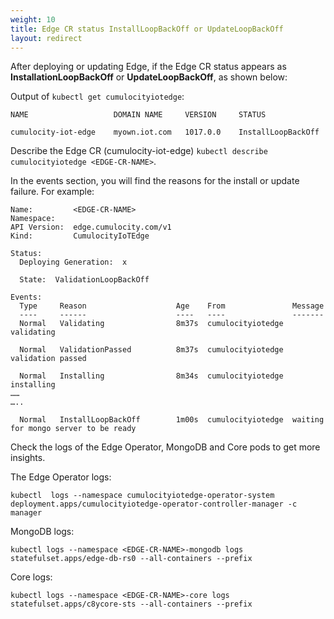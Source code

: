 ```yaml
---
weight: 10
title: Edge CR status InstallLoopBackOff or UpdateLoopBackOff
layout: redirect
---
```

After deploying or updating Edge, if the Edge CR status appears as **InstallationLoopBackOff** or **UpdateLoopBackOff**, as shown below: 

Output of `kubectl get cumulocityiotedge`:

```shell
NAME                   DOMAIN NAME     VERSION     STATUS     

cumulocity-iot-edge    myown.iot.com   1017.0.0    InstallLoopBackOff
``` 

Describe the Edge CR (cumulocity-iot-edge) `kubectl describe cumulocityiotedge <EDGE-CR-NAME>`.

In the events section, you will find the reasons for the install or update failure. For example: 

```shell
Name:         <EDGE-CR-NAME> 
Namespace:     
API Version:  edge.cumulocity.com/v1 
Kind:         CumulocityIoTEdge 

Status: 
  Deploying Generation:  x 

  State:  ValidationLoopBackOff 

Events: 
  Type     Reason                    Age    From               Message 
  ----     ------                    ----   ----               ------- 
  Normal   Validating                8m37s  cumulocityiotedge  validating 

  Normal   ValidationPassed          8m37s  cumulocityiotedge  validation passed 

  Normal   Installing                8m34s  cumulocityiotedge  installing 
…… 
….. 

  Normal   InstallLoopBackOff        1m00s  cumulocityiotedge  waiting for mongo server to be ready 
```

Check the logs of the Edge Operator, MongoDB and Core pods to get more insights. 

The Edge Operator logs: 

```shell
kubectl  logs --namespace cumulocityiotedge-operator-system deployment.apps/cumulocityiotedge-operator-controller-manager -c manager
```

MongoDB logs: 

```shell
kubectl logs --namespace <EDGE-CR-NAME>-mongodb logs statefulset.apps/edge-db-rs0 --all-containers --prefix 
```

Core logs: 

```shell
kubectl logs --namespace <EDGE-CR-NAME>-core logs statefulset.apps/c8ycore-sts --all-containers --prefix
```
